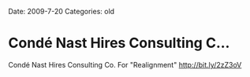Date: 2009-7-20
Categories: old

# Condé Nast Hires Consulting C...

Condé Nast Hires Consulting Co. For &quot;Realignment&quot; <a href="http://bit.ly/2zZ3oV" rel="nofollow">http://bit.ly/2zZ3oV</a>
